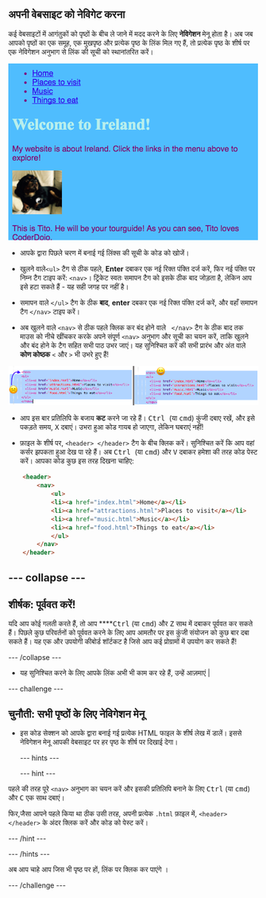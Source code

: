 ## अपनी वेबसाइट को नेविगेट करना

कई वेबसाइटों में आगंतुकों को पृष्ठों के बीच ले जाने में मदद करने के लिए **नेविगेशन** मेनू होता है। अब जब आपको पृष्ठों का एक समूह, एक मुखपृष्ठ और प्रत्येक पृष्ठ के लिंक मिल गए हैं, तो प्रत्येक पृष्ठ के शीर्ष पर एक नेविगेशन अनुभाग से लिंक की सूची को स्थानांतरित करें।

![शीर्ष पर नेविगेशन लिंक के साथ एक वेब पेज का उदाहरण](images/egNavLinksAtTop.png)

- आपके द्वारा पिछले चरण में बनाई गई लिंक्स की सूची के कोड को खोजें।

- खुलने वाले`<ul>` टैग से ठीक पहले, **Enter** दबाकर एक नई रिक्त पंक्ति दर्ज करें, फिर नई पंक्ति पर निम्न टैग टाइप करें: `<nav>`। ट्रिंकेट स्वतः समापन टैग को इसके ठीक बाद जोड़ता है, लेकिन आप इसे हटा सकते हैं - यह सही जगह पर नहीं है।

- समापन वाले `</ul>` टैग के ठीक **बाद**, **enter** दबकर एक नई रिक्त पंक्ति दर्ज करें, और वहाँ समापन टैग `</nav>` टाइप करें।

- अब खुलने वाले `<nav>` से ठीक पहले क्लिक कर बंद होने वाले ` </nav>` टैग के ठीक बाद तक माउस को नीचे खींचकर करके अपने संपूर्ण `<nav>` अनुभाग और सूची का चयन करें, ताकि खुलने और बंद होने के टैग सहित सभी पाठ उभर जाएं। यह सुनिश्चित करें की सभी प्रारंभ और अंत वाले **कोण कोष्ठक** `<` और `>` भी उभरे हुए हैं!

![बाईं ओर पाठ पूरी तरह से चयनित नहीं है, जबकि दाईं ओर पाठ चयनित है](images/egSelectedYayWoops.png)

- आप इस बार प्रतिलिपि के बजाय **कट** करने जा रहे हैं। <kbd> Ctrl </kbd> (या <kbd>cmd</kbd>) कुंजी दबाए रखें, और इसे पकड़ते समय, <kbd>X</kbd> दबाएं। उभरा हुआ कोड गायब हो जाएगा, लेकिन घबराएं नहीं!

- फ़ाइल के शीर्ष पर, `<header> </header>` टैग के बीच क्लिक करें। सुनिश्चित करें कि आप वहां कर्सर झपकता हुआ देख पा रहे हैं। अब <kbd> Ctrl </kbd> (या <kbd> cmd</kbd>) और <kbd>V</kbd> दबाकर हमेशा की तरह कोड पेस्ट करें। आपका कोड कुछ इस तरह दिखना चाहिए:

```html
    <header>
        <nav>
            <ul>
            <li><a href="index.html">Home</a></li>
            <li><a href="attractions.html">Places to visit</a></li>
            <li><a href="music.html">Music</a></li>
            <li><a href="food.html">Things to eat</a></li>
            </ul>
        </nav>
    </header>
```

## \--- collapse \---

## शीर्षक: पूर्ववत करें!

यदि आप कोई गलती करते हैं, तो आप ****<kbd>Ctrl</kbd> (या <kbd>cmd</kbd>) और <kbd>Z</kbd> साथ में दबाकर पूर्ववत कर सकते हैं। पिछले कुछ परिवर्तनों को पूर्ववत करने के लिए आप आमतौर पर इस कुंजी संयोजन को कुछ बार दबा सकते हैं। यह एक और उपयोगी कीबोर्ड शॉर्टकट है जिसे आप कई प्रोग्रामों में उपयोग कर सकते हैं!

\--- /collapse \---

- यह सुनिश्चित करने के लिए आपके लिंक अभी भी काम कर रहे हैं, उन्हें आज़माएं |

\--- challenge \---

## चुनौती: सभी पृष्ठों के लिए नेविगेशन मेनू

- इस कोड सेक्शन को आपके द्वारा बनाई गई प्रत्येक HTML फाइल के शीर्ष लेख में डालें। इससे नेविगेशन मेनू आपकी वेबसाइट पर हर पृष्ठ के शीर्ष पर दिखाई देगा।
    
    \--- hints \---
    
    \--- hint \---

पहले की तरह पूरे `<nav>` अनुभाग का चयन करें और इसकी प्रतिलिपि बनाने के लिए <kbd>Ctrl</kbd> (या <kbd>cmd</kbd>) और <kbd>C</kbd> एक साथ दबाएं।

फिर,जैसा आपने पहले किया था ठीक उसी तरह, अपनी प्रत्येक `.html` फ़ाइल में, `<header> </header>` के अंदर क्लिक करें और कोड को पेस्ट करें।

\--- /hint \---

\--- /hints \---

अब आप चाहे आप जिस भी पृष्ठ पर हों, लिंक पर क्लिक कर पाएंगे ।

\--- /challenge \---